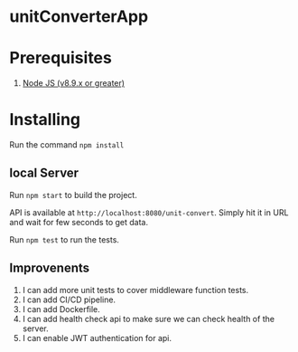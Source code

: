 # unitConverterApp

# Prerequisites
1. [Node JS (v8.9.x or greater)](<https://nodejs.org/en/download/>)

# Installing
Run the command `npm install`

## local Server
Run `npm start` to build the project. 

API is available at `http://localhost:8080/unit-convert`. Simply hit it in URL and wait for few seconds to get data.

Run `npm test` to run the tests. 

## Improvenents

1. I can add more unit tests to cover middleware function tests.
2. I can add CI/CD pipeline.
3. I can add Dockerfile.
4. I can add health check api to make sure we can check health of the server.
5. I can enable JWT authentication for api.

